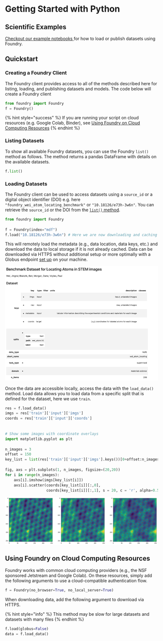 # Getting Started with Python

## Scientific Examples

[Checkout our example notebooks ](https://github.com/MLMI2-CSSI/foundry/tree/master/examples)for how to load or publish datasets using Foundry.

## Quickstart

### Creating a Foundry Client

The Foundry client provides access to all of the methods described here for listing, loading, and publishing datasets and models. The code below will create a Foundry client 

```python
from foundry import Foundry
f = Foundry()
```

{% hint style="success" %}
If you are running your script on cloud resources \(e.g. Google Colab, Binder\), see [Using Foundry on Cloud Computing Resources](examples.md#using-foundry-on-cloud-computing-resources)
{% endhint %}

### Listing Datasets

To show all available Foundry datasets, you can use the Foundry `list()` method as follows. The method returns a pandas DataFrame with details on the available datasets.

```python
f.list()
```

### Loading Datasets

The Foundry client can be used to access datasets using a `source_id` or a digital object identifier \(DOI\) e.g. here `"foundry_wei_atom_locating_benchmark"` or `"10.18126/e73h-3w6n"`_._ You can retrieve the `source_id` or the DOI from the [`list()` method](examples.md#listing-datasets).

```python
from foundry import Foundry

f = Foundry(index="mdf")
f.load("10.18126/e73h-3w6n") # Here we are now downloading and caching the data
```

This will remotely load the metadata \(e.g., data location, data keys, etc.\) and download the data to local storage if it is not already cached. Data can be downloaded via HTTPS without additional setup or more optimally with a Globus endpoint [set up](https://www.globus.org/globus-connect-personal) on your machine.

![](.gitbook/assets/image.png)

Once the data are accessible locally, access the data with the `load_data()` method. Load data allows you to load data from a specific split that is defined for the dataset, here we use `train`.

```python
res = f.load_data()
imgs = res['train']['input']['imgs']
coords = res['train']['input']['coords']


# Show some images with coordinate overlays
import matplotlib.pyplot as plt

n_images = 3
offset = 150
key_list = list(res['train']['input']['imgs'].keys())[0+offset:n_images+offset]

fig, axs = plt.subplots(1, n_images, figsize=(20,20))
for i in range(n_images):
    axs[i].imshow(imgs[key_list[i]])
    axs[i].scatter(coords[key_list[i]][:,0], 
                   coords[key_list[i]][:,1], s = 20, c = 'r', alpha=0.5)
```

![Overlay of a STEM image with atomic coordinate labels \(red dots\)](.gitbook/assets/image%20%281%29.png)

## Using Foundry on Cloud Computing Resources

Foundry works with common cloud computing providers \(e.g., the NSF sponsored Jetstream and Google Colab\). On these resources, simply add the following arguments to use a cloud-compatible authentication flow.

```python
f = Foundry(no_browser=True, no_local_server=True)
```

When downloading data, add the following argument to download via HTTPS.

{% hint style="info" %}
This method may be slow for large datasets and datasets with many files
{% endhint %}

```python
f.load(globus=False)
data = f.load_data()
```

